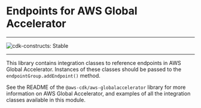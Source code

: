 # Endpoints for AWS Global Accelerator
<!--BEGIN STABILITY BANNER-->

---

![cdk-constructs: Stable](https://img.shields.io/badge/cdk--constructs-stable-success.svg?style=for-the-badge)

---

<!--END STABILITY BANNER-->

This library contains integration classes to reference endpoints in AWS
Global Accelerator. Instances of these classes should be passed to the
`endpointGroup.addEndpoint()` method.

See the README of the `@aws-cdk/aws-globalaccelerator` library for more information on
AWS Global Accelerator, and examples of all the integration classes available in
this module.
